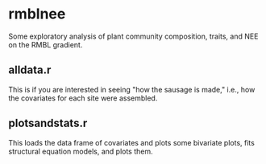 # rmblnee
Some exploratory analysis of plant community composition, traits, and NEE on the RMBL gradient.

## alldata.r

This is if you are interested in seeing "how the sausage is made," i.e., how the covariates for each site were assembled.

## plotsandstats.r

This loads the data frame of covariates and plots some bivariate plots, fits structural equation models, and plots them.
